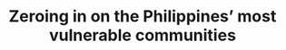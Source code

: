---
layout: page
title: Zeroing in on the Philippines’ most vulnerable communities
description: Mapping vulnerable communities using deep learning, daytime satellite images, and nighttime lights.
img: assets/img/project_preview/project-03.jpg
redirect: https://stories.thinkingmachin.es/using-transfer-learning-and-satellite-imagery-to-map-poverty-in-the-philippines/
importance: 6
github: https://github.com/thinkingmachines/ph-poverty-mapping
category: machine-learning
---